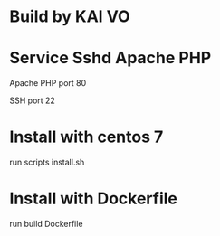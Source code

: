 # Build by KAI VO
# Service Sshd Apache PHP

Apache PHP port 80

SSH port 22 

# Install with centos 7
run scripts install.sh

# Install with Dockerfile
run build Dockerfile